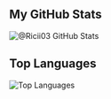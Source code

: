 ## My GitHub Stats

![@Ricii03 GitHub Stats](https://github-readme-stats.vercel.app/api?username=Ricii03&show_icons=true&theme=radical)

## Top Languages

![Top Languages](https://github-readme-stats.vercel.app/api/top-langs/?username=Ricii03&layout=compact&theme=radical)

